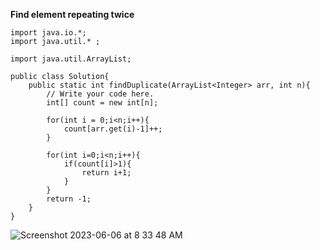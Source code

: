 <b>Find element repeating twice</b>
```
import java.io.*;
import java.util.* ;

import java.util.ArrayList;

public class Solution{
    public static int findDuplicate(ArrayList<Integer> arr, int n){
        // Write your code here.
        int[] count = new int[n];

        for(int i = 0;i<n;i++){
            count[arr.get(i)-1]++;
        }

        for(int i=0;i<n;i++){
            if(count[i]>1){
                return i+1;
            }
        }
        return -1;
    }
}
```
![Screenshot 2023-06-06 at 8 33 48 AM](https://github.com/Kaustav96/Strivers-SDE-Sheet-Challenge/assets/17098465/0f995819-ada8-4e9b-9dfe-4657905a0b78)
